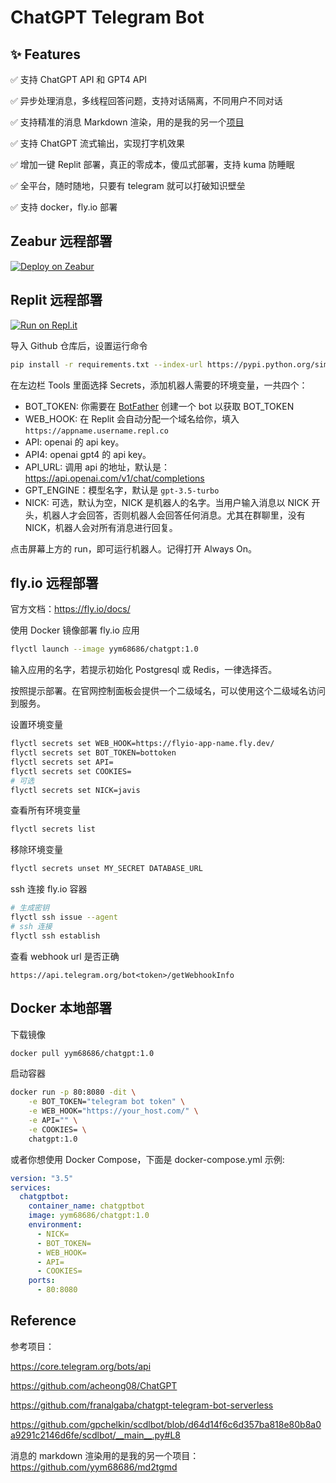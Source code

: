 # ChatGPT Telegram Bot

## ✨ Features

✅ 支持 ChatGPT API 和 GPT4 API

✅ 异步处理消息，多线程回答问题，支持对话隔离，不同用户不同对话

✅ 支持精准的消息 Markdown 渲染，用的是我的另一个[项目](https://github.com/yym68686/md2tgmd)

✅ 支持 ChatGPT 流式输出，实现打字机效果

✅ 增加一键 Replit 部署，真正的零成本，傻瓜式部署，支持 kuma 防睡眠

✅ 全平台，随时随地，只要有 telegram 就可以打破知识壁垒

✅ 支持 docker，fly.io 部署

## Zeabur 远程部署

[![Deploy on Zeabur](https://zeabur.com/button.svg)](https://zeabur.com/templates/R5JY5O?referralCode=yym68686)


## Replit 远程部署

[![Run on Repl.it](https://replit.com/badge/github/yym68686/ChatGPT-Telegram-Bot)](https://replit.com/new/github/yym68686/ChatGPT-Telegram-Bot)

导入 Github 仓库后，设置运行命令

```bash
pip install -r requirements.txt --index-url https://pypi.python.org/simple/ > /dev/null && python3 main.py
```

在左边栏 Tools 里面选择 Secrets，添加机器人需要的环境变量，一共四个：

- BOT_TOKEN: 你需要在 [BotFather](https://t.me/BotFather) 创建一个 bot 以获取 BOT_TOKEN
- WEB_HOOK: 在 Replit 会自动分配一个域名给你，填入 `https://appname.username.repl.co`
- API: openai 的 api key。
- API4: openai gpt4 的 api key。
- API_URL: 调用 api 的地址，默认是：https://api.openai.com/v1/chat/completions
- GPT_ENGINE：模型名字，默认是 `gpt-3.5-turbo`
- NICK: 可选，默认为空，NICK 是机器人的名字。当用户输入消息以 NICK 开头，机器人才会回答，否则机器人会回答任何消息。尤其在群聊里，没有 NICK，机器人会对所有消息进行回复。

点击屏幕上方的 run，即可运行机器人。记得打开 Always On。

## fly.io 远程部署

官方文档：https://fly.io/docs/

使用 Docker 镜像部署 fly.io 应用

```bash
flyctl launch --image yym68686/chatgpt:1.0
```

输入应用的名字，若提示初始化 Postgresql 或 Redis，一律选择否。

按照提示部署。在官网控制面板会提供一个二级域名，可以使用这个二级域名访问到服务。

设置环境变量

```bash
flyctl secrets set WEB_HOOK=https://flyio-app-name.fly.dev/
flyctl secrets set BOT_TOKEN=bottoken
flyctl secrets set API=
flyctl secrets set COOKIES=
# 可选
flyctl secrets set NICK=javis
```

查看所有环境变量

```bash
flyctl secrets list
```

移除环境变量

```bash
flyctl secrets unset MY_SECRET DATABASE_URL
```

ssh 连接 fly.io 容器

```bash
# 生成密钥
flyctl ssh issue --agent
# ssh 连接
flyctl ssh establish
```

查看 webhook url 是否正确

```
https://api.telegram.org/bot<token>/getWebhookInfo
```

## Docker 本地部署

下载镜像

```bash
docker pull yym68686/chatgpt:1.0
```

启动容器

```bash
docker run -p 80:8080 -dit \
    -e BOT_TOKEN="telegram bot token" \
    -e WEB_HOOK="https://your_host.com/" \
    -e API="" \
    -e COOKIES= \
    chatgpt:1.0
```

或者你想使用 Docker Compose，下面是 docker-compose.yml 示例:

```yaml
version: "3.5"
services:
  chatgptbot:
    container_name: chatgptbot
    image: yym68686/chatgpt:1.0
    environment:
      - NICK=
      - BOT_TOKEN=
      - WEB_HOOK=
      - API=
      - COOKIES=
    ports:
      - 80:8080
```

## Reference

参考项目：

https://core.telegram.org/bots/api

https://github.com/acheong08/ChatGPT

https://github.com/franalgaba/chatgpt-telegram-bot-serverless

https://github.com/gpchelkin/scdlbot/blob/d64d14f6c6d357ba818e80b8a0a9291c2146d6fe/scdlbot/__main__.py#L8

消息的 markdown 渲染用的是我的另一个项目：https://github.com/yym68686/md2tgmd